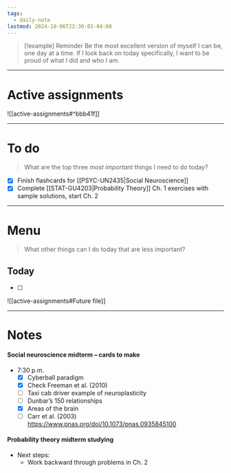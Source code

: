 ```yaml
---
tags:
  - daily-note
lastmod: 2024-10-06T22:30:01-04:00
---
```

>[!example] Reminder
>Be the most excellent version of myself I can be, one day at a time. If I look back on today specifically, I want to be proud of what I did and who I am.

---
# Active assignments

![[active-assignments#^bbb41f]]

---
# To do

> What are the top three *most important* things I need to do today?

- [x] Finish flashcards for [[PSYC-UN2435|Social Neuroscience]]
- [x] Complete [[STAT-GU4203|Probability Theory]] Ch. 1 exercises with sample solutions, start Ch. 2

----
# Menu

> What other things can I do today that are less important?
## Today

- [ ]

![[active-assignments#Future file]]

---
# Notes

#### Social neuroscience midterm – cards to make

- 7:30 p.m.
	- [x] Cyberball paradigm
	- [x] Check Freeman et al. (2010)
	- [ ] Taxi cab driver example of neuroplasticity
	- [ ] Dunbar’s 150 relationships
	- [x] Areas of the brain
	- [ ] Carr et al. (2003) https://www.pnas.org/doi/10.1073/pnas.0935845100

#### Probability theory midterm studying

- Next steps:
	- Work backward through problems in Ch. 2